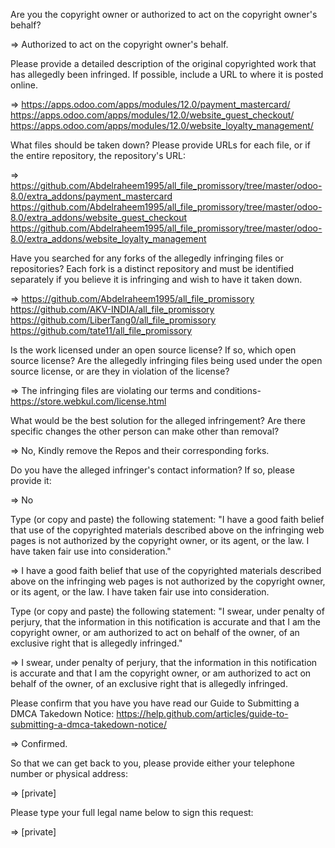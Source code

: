 Are you the copyright owner or authorized to act on the copyright owner's behalf?  
  
=> Authorized to act on the copyright owner's behalf.  
  
Please provide a detailed description of the original copyrighted work that has allegedly been infringed. If possible, include a URL to where it is posted online.  
  
=> https://apps.odoo.com/apps/modules/12.0/payment_mastercard/   
https://apps.odoo.com/apps/modules/12.0/website_guest_checkout/   
https://apps.odoo.com/apps/modules/12.0/website_loyalty_management/  
  
What files should be taken down? Please provide URLs for each file, or if the entire repository, the repository's URL:  
  
=> https://github.com/Abdelraheem1995/all_file_promissory/tree/master/odoo-8.0/extra_addons/payment_mastercard   
https://github.com/Abdelraheem1995/all_file_promissory/tree/master/odoo-8.0/extra_addons/website_guest_checkout   
https://github.com/Abdelraheem1995/all_file_promissory/tree/master/odoo-8.0/extra_addons/website_loyalty_management  
  
Have you searched for any forks of the allegedly infringing files or repositories? Each fork is a distinct repository and must be identified separately if you believe it is infringing and wish to have it taken down.  
  
=> https://github.com/Abdelraheem1995/all_file_promissory   
https://github.com/AKV-INDIA/all_file_promissory   
https://github.com/LiberTang0/all_file_promissory   
https://github.com/tate11/all_file_promissory  
  
Is the work licensed under an open source license? If so, which open source license? Are the allegedly infringing files being used under the open source license, or are they in violation of the license?  
  
=> The infringing files are violating our terms and conditions- https://store.webkul.com/license.html  
  
What would be the best solution for the alleged infringement? Are there specific changes the other person can make other than removal?  
  
=> No, Kindly remove the Repos and their corresponding forks.  
  
Do you have the alleged infringer's contact information? If so, please provide it:  
  
=> No  
  
Type (or copy and paste) the following statement: "I have a good faith belief that use of the copyrighted materials described above on the infringing web pages is not authorized by the copyright owner, or its agent, or the law. I have taken fair use into consideration."  
  
=> I have a good faith belief that use of the copyrighted materials described above on the infringing web pages is not authorized by the copyright owner, or its agent, or the law. I have taken fair use into consideration.  
  
Type (or copy and paste) the following statement: "I swear, under penalty of perjury, that the information in this notification is accurate and that I am the copyright owner, or am authorized to act on behalf of the owner, of an exclusive right that is allegedly infringed."  
  
=> I swear, under penalty of perjury, that the information in this notification is accurate and that I am the copyright owner, or am authorized to act on behalf of the owner, of an exclusive right that is allegedly infringed.  
  
Please confirm that you have you have read our Guide to Submitting a DMCA Takedown Notice: https://help.github.com/articles/guide-to-submitting-a-dmca-takedown-notice/  
  
=> Confirmed.  
  
So that we can get back to you, please provide either your telephone number or physical address:  
  
=> [private]  
  
Please type your full legal name below to sign this request:  
  
=> [private]  
